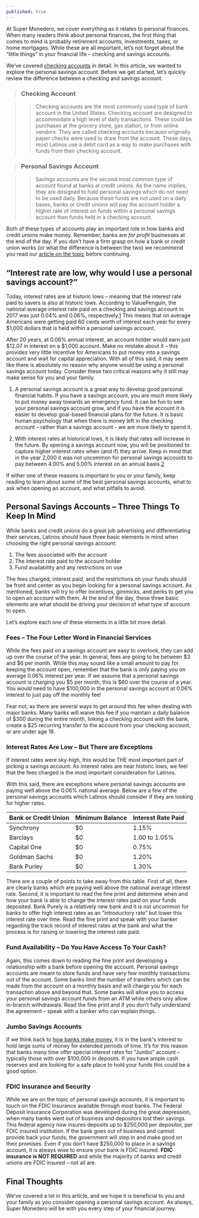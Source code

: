 ```yaml
---
published: true
---
```

At Super Monedero, we cover everything as it relates to personal finances. When many readers think about personal finances, the first thing that comes to mind is probably retirement accounts, investments, taxes, or home mortgages. While these are all important, let’s not forget about the “little things” in your financial life – checking and savings accounts.

We’ve covered [checking accounts](http://supermonedero.com/2017-01-26-2017-01-26-checking-account-101/) in detail. In this article, we wanted to explore the personal savings account. Before we get started, let’s quickly review the difference between a checking and savings account.

> ### Checking Account

>>Checking accounts are the most commonly used type of bank account in the United States. Checking account are designed to accommodate a high level of daily transactions. These could be purchases at the grocery store, gas station, or from online vendors. They are called checking accounts because originally paper checks were used to draw from the account. These days, most Latinos use a debit card as a way to make purchases with funds from their checking account.

> ### Personal Savings Account

>>Savings accounts are the second most common type of account found at banks at credit unions. As the name implies, they are designed to hold personal savings which do not need to be used daily. Because these funds are not used on a daily bases, banks or credit unions will pay the account holder a higher rate of interest on funds within a personal savings account than funds held in a checking account.

Both of these types of accounts play an important role in how banks and credit unions make money. Remember, banks are _for profit_ businesses at the end of the day. If you don’t have a firm grasp on how a bank or credit union works (or what the difference is between the two) we recommend you read our [article on the topic](http://supermonedero.com/2017-02-03-best-banks-for-latinos/) before continuing.

## “Interest rate are low, why would I use a personal savings account?”

Today, interest rates are at historic lows – meaning that the interest rate paid to savers is also at historic lows. According to ValuePenguin, the national average interest rate paid on a checking and savings account in 2017 was just 0.04% and 0.06%, respectively.[1] This means that on average Americans were getting paid 60 cents worth of interest each year for every $1,000 dollars that is held within a personal savings account.

After 20 years, at 0.06% annual interest, an account holder would earn just $12.07 in interest on a $1,000 account. Make no mistake about it – this provides very little incentive for Americans to put money into a savings account and wait for capital appreciation. With all of this said, it may seem like there is absolutely no reason why anyone would be using a personal savings account today. Consider these two critical reasons why it still may make sense for you and your family. 

1. A personal savings account is a great way to develop good personal financial habits. If you have a savings account, you are much more likely to put money away towards an emergency fund. It can be fun to see your personal savings account grow, and if you have the account it is easier to develop goal-based financial plans for the future. It is basic human psychology that when there is money left in the checking account – rather than a savings account - we are more likely to spend it.

2. With interest rates at historical lows, it is likely that rates will increase in the future. By opening a savings account now, you will be positioned to capture higher interest rates when (and if) they arrive. Keep in mind that in the year 2,000 it was not uncommon for personal savings accounts to pay between 4.00% and 5.00% interest on an annual basis.[2]

If either one of these reasons is important to you or your family, keep reading to learn about some of the best personal savings accounts, what to ask when opening an account, and what pitfalls to avoid.

## Personal Savings Accounts – Three Things To Keep In Mind

While banks and credit unions do a great job advertising and differentiating their services, Latinos should have three basic elements in mind when choosing the right personal savings account:

1. The fees associated with the account
2. The interest rate paid to the account holder
3. Fund availability and any restrictions on use

The fees charged, interest paid, and the restrictions on your funds should be front and center as you begin looking for a personal savings account. As mentioned, banks will try to offer incentives, gimmicks, and perks to get you to open an account with them. At the end of the day, these three basic elements are what should be driving your decision of what type of account to open.

Let’s explore each one of these elements in a little bit more detail.

### Fees – The Four Letter Word in Financial Services

While the fees paid on a savings account are easy to overlook, they can add up over the course of the year. In general, fees are going to be between $3 and $6 per month. While this may sound like a small amount to pay for keeping the account open, remember that the bank is only paying you on average 0.06% interest per year. If we assume that a personal savings account is charging you $5 per month, this is $60 over the course of a year. You would need to have $100,000 in the personal savings account at 0.06% interest to just pay off the monthly fee!

Fear not, as there are several ways to get around this fee when dealing with major banks. Many banks will waive this fee if you maintain a daily balance of $300 during the entire month, linking a checking account with the bank, create a $25 recurring transfer to the account from your checking account, or are under age 18.

### Interest Rates Are Low – But There are Exceptions

If interest rates were sky-high, this would be THE most important part of picking a savings account. As interest rates are near historic lows, we feel that the fees charged is the most important consideration for Latinos.

With this said, there are exceptions where personal savings accounts are paying well above the 0.06% national average. Below are a few of the personal savings accounts which Latinos should consider if they are looking for higher rates.

| Bank or Credit Union | Minimum Balance | Interest Rate Paid |
|----------------------|-----------------|--------------------|
| Synchrony            | $0              | 1.15%              |
| Barclays             | $0              | 1.00 to 1.05%      |
| Capital One          | $0              | 0.75%              |
| Goldman Sachs        | $0              | 1.20%              |
| Bank Purley          | $0              | 1.30%              |

There are a couple of points to take away from this table. First of all, there are clearly banks which are paying well above the national average interest rate. Second, it is important to read the fine print and determine when and how your bank is able to change the interest rates paid on your funds deposited. Bank Purely is a relatively new bank and it is not uncommon for banks to offer high interest rates as an “introductory rate” but lower this interest rate over time. Read the fine print and speak with your banker regarding the track record of interest rates at the bank and what the process is for raising or lowering the interest rate paid.

### Fund Availability – Do You Have Access To Your Cash?

Again, this comes down to reading the fine print and developing a relationship with a bank before opening the account. Personal savings accounts are meant to store funds and have very few monthly transactions out of the account. Some banks limit the number of transfers which can be made from the account on a monthly basis and will charge you for each transaction above and beyond that. Some banks will allow you to access your personal savings account funds from an ATM while others only allow in-branch withdrawals. Read the fine print and if you don’t fully understand the agreement – speak with a banker who can explain things.

### Jumbo Savings Accounts

If we think back to [how banks make money](http://supermonedero.com/2017-02-03-best-banks-for-latinos/), it is in the bank's interest to hold large sums of money for extended periods of time. It’s for this reason that banks many time offer special interest rates for “Jumbo” account – typically those with over $100,000 in deposits. If you have ample cash reserves and are looking for a safe place to hold your funds this could be a good option.

### FDIC Insurance and Security

While we are on the topic of personal savings accounts, it is important to touch on the FDIC Insurance available through most banks. The Federal Deposit Insurance Corporation was developed during the great depression, when many banks went out of business and depositors lost their savings. This federal agency now insures deposits up to $250,000 per depositor, per FDIC insured institution. If the bank goes out of business and cannot provide back your funds, the government will step in and make good on their promises.
Even if you don’t have $250,000 to place in a savings account, it is always wise to ensure your bank is FDIC insured. **FDIC insurance is NOT REQUIRED** and while the majority of banks and credit unions are FDIC insured – not all are.

## Final Thoughts

We’ve covered a lot in this article, and we hope it is beneficial to you and your family as you consider opening a personal savings account. As always, Super Monedero will be with you every step of your financial journey. 

[1]: https://www.valuepenguin.com/banking/average-bank-interest-rates
[2]: http://www.bankrate.com/banking/cds/historical-cd-interest-rates-1984-2016/
